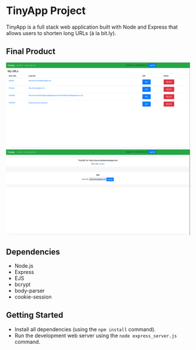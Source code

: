 # TinyApp Project

TinyApp is a full stack web application built with Node and Express that allows users to shorten long URLs (à la bit.ly).

## Final Product

!["screenshot of URLs page"](https://github.com/Amazigh-SR/tinyapp/blob/master/docs/urls-page.png)
!["screenshot of register page"](https://github.com/Amazigh-SR/tinyapp/blob/master/docs/edit-page.png)

## Dependencies

- Node.js
- Express
- EJS
- bcrypt
- body-parser
- cookie-session

## Getting Started

- Install all dependencies (using the `npm install` command).
- Run the development web server using the `node express_server.js` command.
